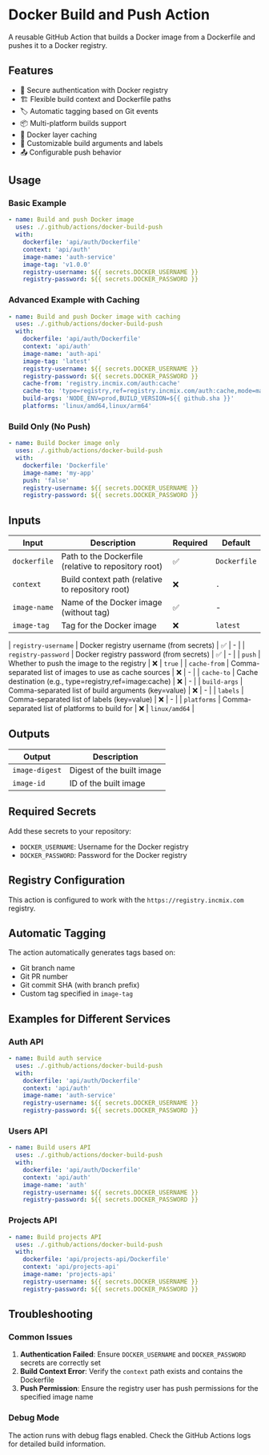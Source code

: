 # Docker Build and Push Action

A reusable GitHub Action that builds a Docker image from a Dockerfile and pushes it to a Docker registry.

## Features

- 🔐 Secure authentication with Docker registry
- 🏗️ Flexible build context and Dockerfile paths
- 🏷️ Automatic tagging based on Git events
- 📦 Multi-platform builds support
- 💾 Docker layer caching
- 🔧 Customizable build arguments and labels
- 📤 Configurable push behavior

## Usage

### Basic Example

```yaml
- name: Build and push Docker image
  uses: ./.github/actions/docker-build-push
  with:
    dockerfile: 'api/auth/Dockerfile'
    context: 'api/auth'
    image-name: 'auth-service'
    image-tag: 'v1.0.0'
    registry-username: ${{ secrets.DOCKER_USERNAME }}
    registry-password: ${{ secrets.DOCKER_PASSWORD }}
```

### Advanced Example with Caching

```yaml
- name: Build and push Docker image with caching
  uses: ./.github/actions/docker-build-push
  with:
    dockerfile: 'api/auth/Dockerfile'
    context: 'api/auth'
    image-name: 'auth-api'
    image-tag: 'latest'
    registry-username: ${{ secrets.DOCKER_USERNAME }}
    registry-password: ${{ secrets.DOCKER_PASSWORD }}
    cache-from: 'registry.incmix.com/auth:cache'
    cache-to: 'type=registry,ref=registry.incmix.com/auth:cache,mode=max'
    build-args: 'NODE_ENV=prod,BUILD_VERSION=${{ github.sha }}'
    platforms: 'linux/amd64,linux/arm64'
```

### Build Only (No Push)

```yaml
- name: Build Docker image only
  uses: ./.github/actions/docker-build-push
  with:
    dockerfile: 'Dockerfile'
    image-name: 'my-app'
    push: 'false'
    registry-username: ${{ secrets.DOCKER_USERNAME }}
    registry-password: ${{ secrets.DOCKER_PASSWORD }}
```

## Inputs

| Input        | Description                                          | Required | Default      |
| ------------ | ---------------------------------------------------- | -------- | ------------ |
| `dockerfile` | Path to the Dockerfile (relative to repository root) | ✅        | `Dockerfile` |
| `context`    | Build context path (relative to repository root)     | ❌        | `.`          |
| `image-name` | Name of the Docker image (without tag)               | ✅        | -            |
| `image-tag`  | Tag for the Docker image                             | ❌        | `latest`     |

| `registry-username` | Docker registry username (from secrets)                 | ✅        | -                             |
| `registry-password` | Docker registry password (from secrets)                 | ✅        | -                             |
| `push`              | Whether to push the image to the registry               | ❌        | `true`                        |
| `cache-from`        | Comma-separated list of images to use as cache sources  | ❌        | -                             |
| `cache-to`          | Cache destination (e.g., type=registry,ref=image:cache) | ❌        | -                             |
| `build-args`        | Comma-separated list of build arguments (key=value)     | ❌        | -                             |
| `labels`            | Comma-separated list of labels (key=value)              | ❌        | -                             |
| `platforms`         | Comma-separated list of platforms to build for          | ❌        | `linux/amd64`                 |

## Outputs

| Output         | Description               |
| -------------- | ------------------------- |
| `image-digest` | Digest of the built image |
| `image-id`     | ID of the built image     |

## Required Secrets

Add these secrets to your repository:

- `DOCKER_USERNAME`: Username for the Docker registry
- `DOCKER_PASSWORD`: Password for the Docker registry

## Registry Configuration

This action is configured to work with the `https://registry.incmix.com` registry.

## Automatic Tagging

The action automatically generates tags based on:
- Git branch name
- Git PR number
- Git commit SHA (with branch prefix)
- Custom tag specified in `image-tag`

## Examples for Different Services

### Auth API
```yaml
- name: Build auth service
  uses: ./.github/actions/docker-build-push
  with:
    dockerfile: 'api/auth/Dockerfile'
    context: 'api/auth'
    image-name: 'auth-service'
    registry-username: ${{ secrets.DOCKER_USERNAME }}
    registry-password: ${{ secrets.DOCKER_PASSWORD }}
```

### Users API
```yaml
- name: Build users API
  uses: ./.github/actions/docker-build-push
  with:
    dockerfile: 'api/auth/Dockerfile'
    context: 'api/auth'
    image-name: 'auth'
    registry-username: ${{ secrets.DOCKER_USERNAME }}
    registry-password: ${{ secrets.DOCKER_PASSWORD }}
```

### Projects API
```yaml
- name: Build projects API
  uses: ./.github/actions/docker-build-push
  with:
    dockerfile: 'api/projects-api/Dockerfile'
    context: 'api/projects-api'
    image-name: 'projects-api'
    registry-username: ${{ secrets.DOCKER_USERNAME }}
    registry-password: ${{ secrets.DOCKER_PASSWORD }}
```

## Troubleshooting

### Common Issues

1. **Authentication Failed**: Ensure `DOCKER_USERNAME` and `DOCKER_PASSWORD` secrets are correctly set
2. **Build Context Error**: Verify the `context` path exists and contains the Dockerfile
3. **Push Permission**: Ensure the registry user has push permissions for the specified image name

### Debug Mode

The action runs with debug flags enabled. Check the GitHub Actions logs for detailed build information.
